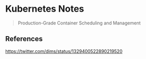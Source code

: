 # Kubernetes Notes

> Production-Grade Container Scheduling and Management

## References

https://twitter.com/dims/status/1329400522890219520
